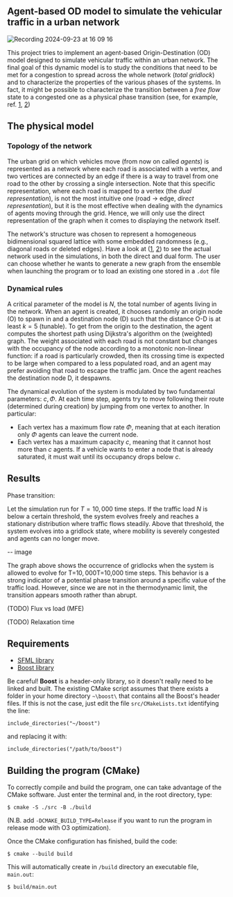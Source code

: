 ## Agent-based OD model to simulate the vehicular traffic in a urban network

![Recording 2024-09-23 at 16 09 16](https://github.com/user-attachments/assets/d2372c9b-89a6-4715-81ed-6e4b350fc863)

This project tries to implement an agent-based Origin-Destination (OD) model designed to simulate vehicular traffic within an urban network. The final goal of this dynamic model is to study the conditions that need to be met for a congestion to spread across the whole network (_total gridlock_) and to characterize the properties of the various phases of the systems. In fact, it might be possible to characterize the transition between a _free flow_ state to a congested one as a physical phase transition (see, for example, ref. [1](https://www.pnas.org/doi/pdf/10.1073/pnas.1801545116), [2](https://www.nature.com/articles/s42005-023-01144-w))

## The physical model

### Topology of the network
The urban grid on which vehicles move (from now on called _agents_) is represented as a network where each road is associated with a vertex, and two vertices are connected by an edge if there is a way to travel from one road to the other by crossing a single intersection. Note that this specific representation, where each road is mapped to a vertex (the _dual representation_), is not the most intuitive one (road -> edge, _direct representation_), but it is the most effective when dealing with the dynamics of agents moving through the grid. Hence, we will only use the direct representation of the graph when it comes to displaying the network itself.

The network's structure was chosen to represent a homogeneous bidimensional squared lattice with some embedded randomness (e.g., diagonal roads or deleted edges). Have a look at ([1](graph/graph.png), [2](graph/graph_dual.png)) to see the actual network used in the simulations, in both the direct and dual form. The user can choose whether he wants to generate a new graph from the ensemble when launching the program or to load an existing one stored in a `.dot` file

### Dynamical rules
A critical parameter of the model is $N$, the total number of agents living in the network. When an agent is created, it chooses randomly an origin node (O) to spawn in and a destination node (D) such that the distance O-D is at least $k=5$ (tunable). To get from the origin to the destination, the agent computes the shortest path using Dijkstra's algorithm on the (weighted) graph. The weight associated with each road is not constant but changes with the occupancy of the node according to a monotonic non-linear function: if a road is particularly crowded, then its crossing time is expected to be large when compared to a less populated road, and an agent may prefer avoiding that road to escape the traffic jam. Once the agent reaches the destination node D, it despawns.

The dynamical evolution of the system is modulated by two fundamental parameters: $c, \Phi$. At each time step, agents try to move following their route (determined during creation) by jumping from one vertex to another. In particular:

- Each vertex has a maximum flow rate $\Phi$, meaning that at each iteration only $\Phi$ agents can leave the current node.
- Each vertex has a maximum capacity $c$, meaning that it cannot host more than $c$ agents. If a vehicle wants to enter a node that is already saturated, it must wait until its occupancy drops below $c$.


## Results

Phase transition:

Let the simulation run for $T=10,000$ time steps. If the traffic load $N$ is below a certain threshold, the system evolves freely and reaches a stationary distribution where traffic flows steadily. Above that threshold, the system evolves into a gridlock state, where mobility is severely congested and agents can no longer move.

-- image

The graph above shows the occurrence of gridlocks when the system is allowed to evolve for T=10, ⁣000T=10,000 time steps. This behavior is a strong indicator of a potential phase transition around a specific value of the traffic load. However, since we are not in the thermodynamic limit, the transition appears smooth rather than abrupt.


(TODO) Flux vs load (MFE)

(TODO) Relaxation time


## Requirements
- [SFML library](https://www.sfml-dev.org/)
- [Boost library](https://www.boost.org/)

Be careful! __Boost__ is a header-only library, so it doesn't really need to be linked and built. The existing CMake script assumes that there exists a folder in your home directory `~\boost\` that contains all the Boost's header files. If this is not the case, just edit the file `src/CMakeLists.txt` identifying the line:

`include_directories("~/boost")`

and replacing it with: 

`include_directories("/path/to/boost")`



## Building the program (CMake)

To correctly compile and build the program, one can take advantage of the CMake software. Just enter the terminal and, in the root directory, type:

`$ cmake -S ./src -B ./build `

(N.B. add `-DCMAKE_BUILD_TYPE=Release` if you want to run the program in release mode with O3 optimization).

Once the CMake configuration has finished, build the code:

`$ cmake --build build`

This will automatically create in `/build` directory an executable file, `main.out`:

`$ build/main.out`

